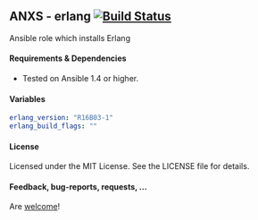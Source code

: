 ## ANXS - erlang [![Build Status](https://travis-ci.org/ANXS/erlang.png)](https://travis-ci.org/ANXS/erlang)

Ansible role which installs Erlang


#### Requirements & Dependencies
- Tested on Ansible 1.4 or higher.


#### Variables

```yaml
erlang_version: "R16B03-1"
erlang_build_flags: ""
```


#### License

Licensed under the MIT License. See the LICENSE file for details.


#### Feedback, bug-reports, requests, ...

Are [welcome](https://github.com/ANXS/erlang/issues)!
